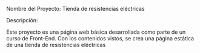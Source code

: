 Nombre del Proyecto: Tienda de resistencias eléctricas

Descripción:

Este proyecto es una página web básica desarrollada como parte de un curso de Front-End.
Con los contenidos vistos, se crea una página estática de una tienda de resistencias eléctricas

